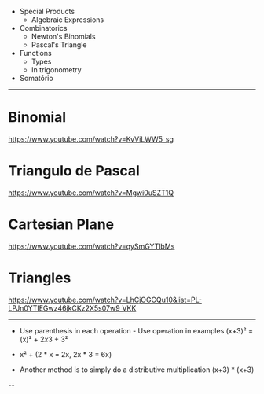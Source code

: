 - Special Products
    - Algebraic Expressions
- Combinatorics
    - Newton's Binomials
    - Pascal's Triangle
- Functions
    - Types
    - In trigonometry
- Somatório

---

# Binomial
https://www.youtube.com/watch?v=KvViLWW5_sg
# Triangulo de Pascal
https://www.youtube.com/watch?v=Mgwi0uSZT1Q
# Cartesian Plane
https://www.youtube.com/watch?v=qySmGYTlbMs
# Triangles
https://www.youtube.com/watch?v=LhCjOGCQu10&list=PL-LPJn0YTIEGwz46jkCKz2X5s07w9_VKK

---

- Use parenthesis in each operation
                    - Use operation in examples
(x+3)² = (x)² + 2*x*3 + 3²
- x² + (2 * x = 2x, 2x * 3 = 6x)

- Another method is to simply do a distributive multiplication
(x+3) * (x+3)

--

